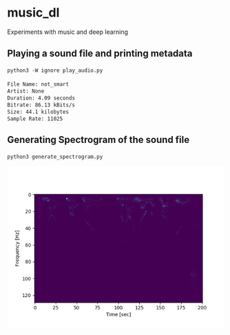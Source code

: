 # music_dl
Experiments with music and deep learning

## Playing a sound file and printing metadata
```python3
python3 -W ignore play_audio.py

File Name: not_smart
Artist: None
Duration: 4.09 seconds
Bitrate: 86.13 kBits/s
Size: 44.1 kilobytes
Sample Rate: 11025
```

## Generating Spectrogram of the sound file

```python3
python3 generate_spectrogram.py
```

![sample_spectrogram](data/sample/not_smart.png)